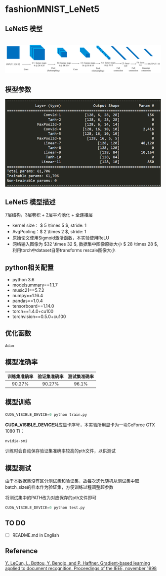# fashionMNIST_LeNet5

## LeNet5 模型

# ![LeNet5 Model](images/LeNet5.png)

## 模型参数

![Summary](images/LeNet5_summary.png)

## LeNet5 模型描述

7层结构，3层卷积 + 2层平均池化 + 全连接层

- kernel size： $ 5 \times 5 $, stride: 1
- AvgPooling：$ 2 \times 2 $, stride: 1
- 原始论文使用Sigmoid激活函数，本实验使用ReLU
- 网络输入图像为 $32 \times 32 $, 数据集中图像原始大小 $ 28 \times 28 $, 利用torch中dataset自带transforms rescale图像大小

## python相关配置

- python 3.6
- modelsummary==1.1.7
- music21==5.7.2
- numpy==1.16.4
- pandas==1.0.4
- tensorboard==1.14.0
- torch==1.4.0+cu100
- torchvision==0.5.0+cu100

## 优化函数

```
Adam
```

## 模型准确率

| 训练集准确率            | 验证集准确率            | 测试集准确率           |
| ----------------------- | ----------------------- | ---------------------- |
| <center>90.27%</center> | <center>90.27%</center> | <center>96.1%</center> |

## 模型训练

```python
CUDA_VISIBLE_DEVICE=0 python train.py
```

**CUDA_VISIBLE_DEVICE**对应显卡序号，本实验所用显卡为一块GeForce GTX 1080 Ti：

```python
nvidia-smi
```

训练时会自动保存验证集准确率较高的pth文件，以供测试

## 模型测试

由于本数据集没有区分测试集和验证集，故每次迭代随机从测试集中取batch_size的样本作为验证集，方便训练过程调整超参数

将测试集中的PATH改为对应保存的pth文件即可

```python
CUDA_VISIBLE_DEVICE=0 python test.py
```

## TO DO

- [ ] README.md in English

## Reference

[Y. LeCun, L. Bottou, Y. Bengio, and P. Haffner. Gradient-based learning applied to document recognition. Proceedings of the IEEE, november 1998](https://ieeexplore.ieee.org/document/726791)

